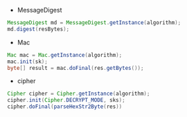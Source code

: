 - MessageDigest
```java
MessageDigest md = MessageDigest.getInstance(algorithm);
md.digest(resBytes);
```
- Mac
```java
Mac mac = Mac.getInstance(algorithm);
mac.init(sk);
byte[] result = mac.doFinal(res.getBytes());
```
- cipher
```java
Cipher cipher = Cipher.getInstance(algorithm);
cipher.init(Cipher.DECRYPT_MODE, sks);
cipher.doFinal(parseHexStr2Byte(res))
```
